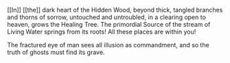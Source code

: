 [[In]] [[the]] dark heart of the Hidden Wood, beyond thick, tangled branches and thorns of sorrow, untouched and untroubled, in a clearing open to heaven, grows the Healing Tree. The primordial Source of the stream of Living Water springs from its roots! All these places are within you!

The fractured eye of man sees all illusion as commandment, and so the truth of ghosts must find its grave.
